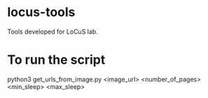 # locus-tools
Tools developed for LoCuS lab.

# To run the script
python3 get_urls_from_image.py <image_url> <number_of_pages>  <min_sleep>  <max_sleep> 

